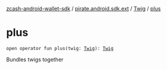 [zcash-android-wallet-sdk](../../index.md) / [pirate.android.sdk.ext](../index.md) / [Twig](index.md) / [plus](./plus.md)

# plus

`open operator fun plus(twig: `[`Twig`](index.md)`): `[`Twig`](index.md)

Bundles twigs together


